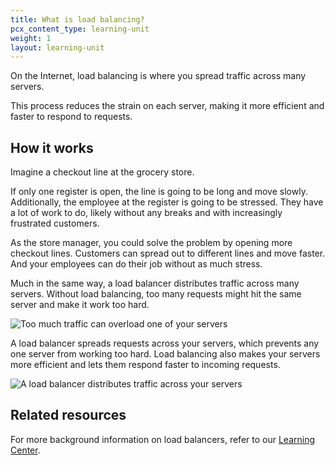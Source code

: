 ```yaml
---
title: What is load balancing?
pcx_content_type: learning-unit
weight: 1
layout: learning-unit
---
```


On the Internet, load balancing is where you spread traffic across many servers.

This process reduces the strain on each server, making it more efficient and faster to respond to requests.

## How it works

Imagine a checkout line at the grocery store.

If only one register is open, the line is going to be long and move slowly. Additionally, the employee at the register is going to be stressed. They have a lot of work to do, likely without any breaks and with increasingly frustrated customers.

As the store manager, you could solve the problem by opening more checkout lines. Customers can spread out to different lines and move faster. And your employees can do their job without as much stress.

Much in the same way, a load balancer distributes traffic across many servers. Without load balancing, too many requests might hit the same server and make it work too hard.

![Too much traffic can overload one of your servers](/learning-paths/modules/performance/static/without-load-balancing-diagram.png)

A load balancer spreads requests across your servers, which prevents any one server from working too hard. Load balancing also makes your servers more efficient and lets them respond faster to incoming requests.

![A load balancer distributes traffic across your servers](/learning-paths/modules/performance/static/with-load-balancing-diagram.png)

## Related resources

For more background information on load balancers, refer to our [Learning Center](https://www.cloudflare.com/learning/performance/what-is-load-balancing/).